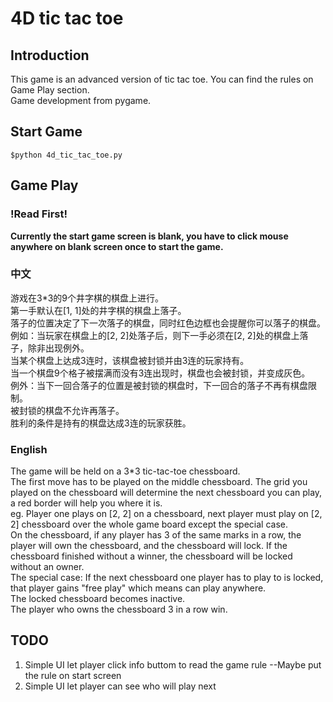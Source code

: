 # 4D tic tac toe

## Introduction

This game is an advanced version of tic tac toe. You can find the rules on Game Play section. \
Game development from pygame.

## Start Game
```shell
$python 4d_tic_tac_toe.py
```

## Game Play

### !Read First!

**Currently the start game screen is blank, you have to click mouse anywhere on blank screen once to start the game.**

### 中文

游戏在3*3的9个井字棋的棋盘上进行。\
第一手默认在[1, 1]处的井字棋的棋盘上落子。\
落子的位置决定了下一次落子的棋盘，同时红色边框也会提醒你可以落子的棋盘。\
例如：当玩家在棋盘上的[2, 2]处落子后，则下一手必须在[2, 2]处的棋盘上落子，除非出现例外。\
当某个棋盘上达成3连时，该棋盘被封锁并由3连的玩家持有。\
当一个棋盘9个格子被摆满而没有3连出现时，棋盘也会被封锁，并变成灰色。\
例外：当下一回合落子的位置是被封锁的棋盘时，下一回合的落子不再有棋盘限制。\
被封锁的棋盘不允许再落子。\
胜利的条件是持有的棋盘达成3连的玩家获胜。

### English

The game will be held on a 3*3 tic-tac-toe chessboard. \
The first move has to be played on the middle chessboard.
The grid you played on the chessboard will determine the next chessboard you can play, a red border will help you where it is. \
eg. Player one plays on [2, 2] on a chessboard, next player must play on [2, 2] chessboard over the whole game board except the special case. \
On the chessboard, if any player has 3 of the same marks in a row, the player will own the chessboard, and the chessboard will lock. If the chessboard finished without a winner, the chessboard will be locked without an owner. \
The special case: If the next chessboard one player has to play to is locked, that player gains "free play" which means can play anywhere. \
The locked chessboard becomes inactive. \
The player who owns the chessboard 3 in a row win.

## TODO

1. Simple UI let player click info buttom to read the game rule --Maybe put the rule on start screen
2. Simple UI let player can see who will play next
